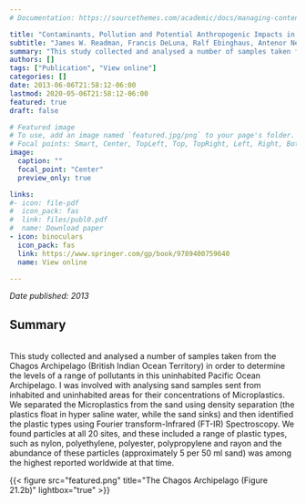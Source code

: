 ```yaml
---
# Documentation: https://sourcethemes.com/academic/docs/managing-content/

title: "Contaminants, Pollution and Potential Anthropogenic Impacts in Chagos/BIOT"
subtitle: "James W. Readman, Francis DeLuna, Ralf Ebinghaus, Antenor Nestor Guzman, Andrew R. G. Price, Emily E. Readman, Anne L. S. Sheppard, Victoria A. Sleight, Renate Sturm, Richard C. Thompson, Andrew Tonkin, Hendrik Wolschke, <b>Robyn J. Wright</b>, Charles R. C. Sheppard"
summary: "This study collected and analysed a number of samples taken from the Chagos Archipelago (British Indian Ocean Territory) in order to determine the levels of a range of pollutants in this uninhabited Pacific Ocean Archipelago."
authors: []
tags: ["Publication", "View online"]
categories: []
date: 2013-06-06T21:58:12-06:00
lastmod: 2020-05-06T21:58:12-06:00
featured: true
draft: false

# Featured image
# To use, add an image named `featured.jpg/png` to your page's folder.
# Focal points: Smart, Center, TopLeft, Top, TopRight, Left, Right, BottomLeft, Bottom, BottomRight.
image:
  caption: ""
  focal_point: "Center"
  preview_only: true

links: 
#- icon: file-pdf
#  icon_pack: fas
#  link: files/publ0.pdf
#  name: Download paper
- icon: binoculars
  icon_pack: fas
  link: https://www.springer.com/gp/book/9789400759640
  name: View online

---
```

_Date published: 2013_

<h2>Summary</h2></br>
This study collected and analysed a number of samples taken from the Chagos Archipelago (British Indian Ocean Territory) in order to determine the levels of a range of pollutants in this uninhabited Pacific Ocean Archipelago. I was involved with analysing sand samples sent from inhabited and uninhabited areas for their concentrations of Microplastics. We separated the Microplastics from the sand using density separation (the plastics float in hyper saline water, while the sand sinks) and then identified the plastic types using Fourier transform-Infrared (FT-IR) Spectroscopy. We found particles at all 20 sites, and these included a range of plastic types, such as nylon, polyethylene, polyester, polypropylene and rayon and the abundance of these particles (approximately 5 per 50 ml sand) was among the highest reported worldwide at that time.

{{< figure src="featured.png" title="The Chagos Archipelago (Figure 21.2b)" lightbox="true" >}}